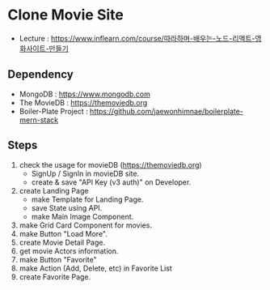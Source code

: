 # Clone Movie Site
* Lecture : https://www.inflearn.com/course/따라하며-배우는-노드-리액트-영화사이트-만들기
            
## Dependency
* MongoDB : https://www.mongodb.com
* The MovieDB : https://themoviedb.org
* Boiler-Plate Project : https://github.com/jaewonhimnae/boilerplate-mern-stack

## Steps
1. check the usage for movieDB (https://themoviedb.org)
    - SignUp / SignIn in movieDB site.
    - create & save "API Key (v3 auth)" on Developer.
2. create Landing Page
    - make Template for Landing Page.
    - save State using API.
    - make Main Image Component.
3. make Grid Card Component for movies.
4. make Button "Load More".
5. create Movie Detail Page.
6. get movie Actors information.
7. make Button "Favorite"
8. make Action (Add, Delete, etc) in Favorite List
9.  create Favorite Page.
